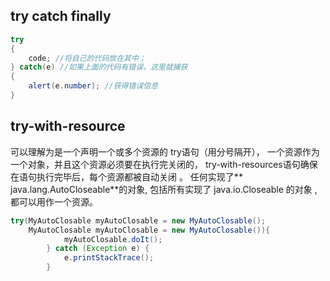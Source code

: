 ## try catch finally

```java
try 
{ 
    code; //将自己的代码放在其中； 
} catch(e) //如果上面的代码有错误，这里就捕获 
{ 
    alert(e.number); //获得错误信息 
}
```

## try-with-resource

可以理解为是一个声明一个或多个资源的 try语句（用分号隔开），
一个资源作为一个对象，并且这个资源必须要在执行完关闭的，
try-with-resources语句确保在语句执行完毕后，每个资源都被自动关闭 。
任何实现了** java.lang.AutoCloseable**的对象, 包括所有实现了 java.io.Closeable 的对象
, 都可以用作一个资源。

```java
try(MyAutoClosable myAutoClosable = new MyAutoClosable();
    MyAutoClosable myAutoClosable = new MyAutoClosable()){
            myAutoClosable.doIt();
        } catch (Exception e) {
            e.printStackTrace();
        }
```